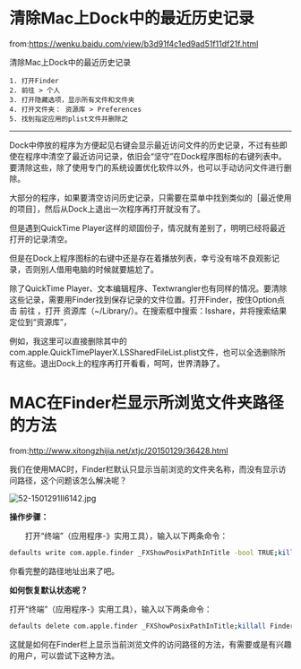 # 清除Mac上Dock中的最近历史记录

from:https://wenku.baidu.com/view/b3d91f4c1ed9ad51f11df21f.html

清除Mac上Dock中的最近历史记录

```
1. 打开Finder
2. 前往 > 个人
3. 打开隐藏选项，显示所有文件和文件夹
4. 打开文件夹： 资源库 > Preferences
5. 找到指定应用的plist文件并删除之
```

******

Dock中停放的程序为方便起见右键会显示最近访问文件的历史记录，不过有些即使在程序中清空了最近访问记录，依旧会“坚守”在Dock程序图标的右键列表中。要清除这些，除了使用专门的系统设置优化软件以外，也可以手动访问文件进行删除。

大部分的程序，如果要清空访问历史记录，只需要在菜单中找到类似的［最近使用的项目］，然后从Dock上退出一次程序再打开就没有了。

但是遇到QuickTime Player这样的顽固份子，情况就有差别了，明明已经将最近打开的记录清空。

但是在Dock上程序图标的右键中还是存在着播放列表，幸亏没有啥不良观影记录，否则别人借用电脑的时候就要尴尬了。

除了QuickTime Player、文本编辑程序、Textwrangler也有同样的情况。要清除这些记录，需要用Finder找到保存记录的文件位置。打开Finder，按住Option点击 前往 ，打开 资源库（~/Library/）。在搜索框中搜索：lsshare，并将搜索结果定位到“资源库”，

例如，我这里可以直接删除其中的 com.apple.QuickTimePlayerX.LSSharedFileList.plist文件，也可以全选删除所有这些。退出Dock上的程序再打开看看，呵呵，世界清静了。

# MAC在Finder栏显示所浏览文件夹路径的方法

from:http://www.xitongzhijia.net/xtjc/20150129/36428.html

我们在使用MAC时，Finder栏默认只显示当前浏览的文件夹名称，而没有显示访问路径，这个问题该怎么解决呢？

![52-1501291II6142.jpg](https://gitee.com/jstone001/booknote/raw/master/jpgBed/52-1501291ii6142.jpg)

**操作步骤：**

　　打开“终端”（应用程序-》实用工具），输入以下两条命令：

```sh
defaults write com.apple.finder _FXShowPosixPathInTitle -bool TRUE;killall Finder
```

你看完整的路径地址出来了吧。

**如何恢复默认状态呢？**

打开“终端”（应用程序-》实用工具），输入以下两条命令：

```sh
defaults delete com.apple.finder _FXShowPosixPathInTitle;killall Finder
```

这就是如何在Finder栏上显示当前浏览文件的访问路径的方法，有需要或是有兴趣的用户，可以尝试下这种方法。
